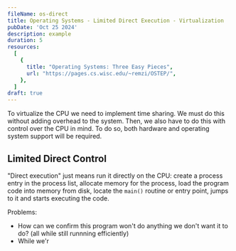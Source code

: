 ```yaml
---
fileName: os-direct
title: Operating Systems - Limited Direct Execution - Virtualization
pubDate: 'Oct 25 2024'
description: example
duration: 5
resources:
  [
    {
      title: "Operating Systems: Three Easy Pieces",
      url: "https://pages.cs.wisc.edu/~remzi/OSTEP/",
    },
  ]
draft: true
---
```


To virtualize the CPU we need to implement time sharing. We must do this without adding overhead to the system. Then, we also have to do this with control over the CPU in mind. To do so, both hardware and operating system support will be required.

## Limited Direct Control

"Direct execution" just means run it directly on the CPU: create a process entry in the process list, allocate memory for the process, load the program code into memory from disk, locate the `main()` routine or entry point, jumps to it and starts executing the code.

Problems:

- How can we confirm this program won't do anything we don't want it to do? (all while still runnning efficiently)
- While we'r